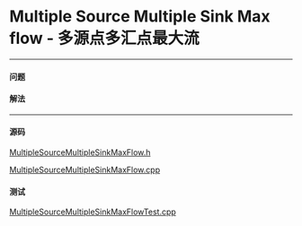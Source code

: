 <script type="text/javascript" src="https://cdnjs.cloudflare.com/ajax/libs/mathjax/2.7.1/MathJax.js?config=TeX-AMS-MML_HTMLorMML"></script>

# Multiple Source Multiple Sink Max flow - 多源点多汇点最大流

--------

#### 问题

#### 解法

--------

#### 源码

[MultipleSourceMultipleSinkMaxFlow.h](https://github.com/linrongbin16/Way-to-Algorithm/blob/master/src/GraphTheory/NetworkFlow/MultipleSourceMultipleSinkMaxFlow.h)

[MultipleSourceMultipleSinkMaxFlow.cpp](https://github.com/linrongbin16/Way-to-Algorithm/blob/master/src/GraphTheory/NetworkFlow/MultipleSourceMultipleSinkMaxFlow.cpp)

#### 测试

[MultipleSourceMultipleSinkMaxFlowTest.cpp](https://github.com/linrongbin16/Way-to-Algorithm/blob/master/src/GraphTheory/NetworkFlow/MultipleSourceMultipleSinkMaxFlowTest.cpp)
